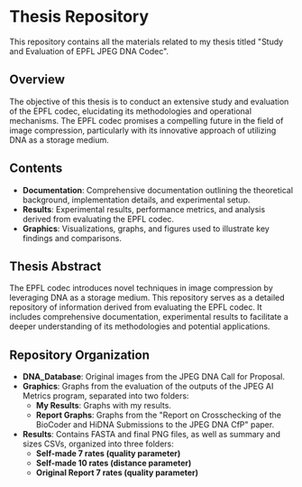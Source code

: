 # Thesis Repository

This repository contains all the materials related to my thesis titled "Study and Evaluation of EPFL JPEG DNA Codec".

## Overview

The objective of this thesis is to conduct an extensive study and evaluation of the EPFL codec, elucidating its methodologies and operational mechanisms. The EPFL codec promises a compelling future in the field of image compression, particularly with its innovative approach of utilizing DNA as a storage medium.

## Contents

- **Documentation**: Comprehensive documentation outlining the theoretical background, implementation details, and experimental setup.
- **Results**: Experimental results, performance metrics, and analysis derived from evaluating the EPFL codec.
- **Graphics**: Visualizations, graphs, and figures used to illustrate key findings and comparisons.

## Thesis Abstract

The EPFL codec introduces novel techniques in image compression by leveraging DNA as a storage medium. This repository serves as a detailed repository of information derived from evaluating the EPFL codec. It includes comprehensive documentation, experimental results to facilitate a deeper understanding of its methodologies and potential applications.

## Repository Organization

- **DNA_Database**: Original images from the JPEG DNA Call for Proposal.
- **Graphics**: Graphs from the evaluation of the outputs of the JPEG AI Metrics program, separated into two folders:
  - **My Results**: Graphs with my results.
  - **Report Graphs**: Graphs from the "Report on Crosschecking of the BioCoder and HiDNA Submissions to the JPEG DNA CfP" paper.
- **Results**: Contains FASTA and final PNG files, as well as summary and sizes CSVs, organized into three folders:
  - **Self-made 7 rates (quality parameter)**
  - **Self-made 10 rates (distance parameter)**
  - **Original Report 7 rates (quality parameter)**
